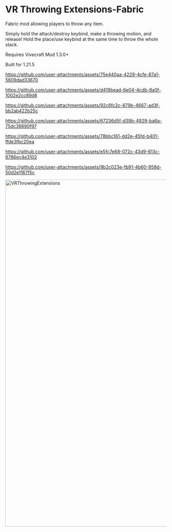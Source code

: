 # VR Throwing Extensions-Fabric
Fabric mod allowing players to throw any item.

Simply hold the attack/destroy keybind, make a throwing motion, and release!
Hold the place/use keybind at the same time to throw the whole stack. 

Requires Vivecraft Mod 1.3.0+

Built for 1.21.5


https://github.com/user-attachments/assets/75e440aa-4229-4cfe-87a1-5609dad33670



https://github.com/user-attachments/assets/d419bead-6e04-4cdb-8a0f-1002e2cc89d8



https://github.com/user-attachments/assets/92c6fc2c-879b-4667-ad3f-bb2ab422b25c



https://github.com/user-attachments/assets/67236d5f-d39b-4929-ba6a-75dc38690f97



https://github.com/user-attachments/assets/78bbc161-dd2e-45fd-b401-ffde3fbc20ea



https://github.com/user-attachments/assets/e5fc7e68-072c-43d9-813c-6786ec4e3102



https://github.com/user-attachments/assets/9b2c023e-fb91-4b60-958d-50d2e1167f5c



<img width="1080" height="1080" alt="VRThrowingExtensions" src="https://github.com/user-attachments/assets/5aef0c1a-aa10-4e27-91eb-cf32459cf91b" />
